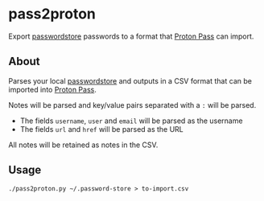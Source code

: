 # pass2proton

Export [passwordstore](https://www.passwordstore.org/) passwords to a format that [Proton Pass](https://proton.me/pass) can import.


## About

Parses your local [passwordstore](https://www.passwordstore.org/) and outputs in a CSV format that can be imported into [Proton Pass](https://proton.me/pass).  

Notes will be parsed and key/value pairs separated with a `:` will be parsed.
- The fields `username`, `user` and `email` will be parsed as the username
- The fields `url` and `href` will be parsed as the URL

All notes will be retained as notes in the CSV.


## Usage

```shell
./pass2proton.py ~/.password-store > to-import.csv
```
